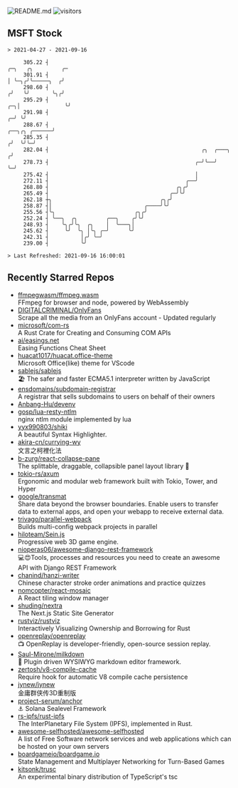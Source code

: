 ![README.md](https://github.com/Gerhut/Gerhut/workflows/README.md/badge.svg)
![visitors](https://visitors.vercel.app/Gerhut/Gerhut?token=8cf69d1f6813d272ef062726b6070c9be4ff72038cfe5a7ded7384a8da65d866)

## MSFT Stock

```
> 2021-04-27 - 2021-09-16

     305.22 ┤                                                                                ╭─╮   ╭╮         ╭─ 
     301.91 ┤                                                                                │ ╰─╮╭╯╰─────╮  ╭╯  
     298.60 ┤                                                                               ╭╯   ╰╯       ╰╮╭╯   
     295.29 ┤                                                                            ╭─╮│              ╰╯    
     291.98 ┤                                                                          ╭─╯ ╰╯                    
     288.67 ┤                                                            ╭──╮╭╮ ╭──────╯                         
     285.35 ┤                                                           ╭╯  ╰╯╰─╯                                
     282.04 ┤                                                ╭╮  ╭───╮ ╭╯                                        
     278.73 ┤                                              ╭─╯╰──╯   ╰─╯                                         
     275.42 ┤                                              │                                                     
     272.11 ┤                                           ╭──╯                                                     
     268.80 ┤                                        ╭╮╭╯                                                        
     265.49 ┤                                      ╭─╯╰╯                                                         
     262.18 ┼╮                                  ╭╮╭╯                                                             
     258.87 ┤│                             ╭────╯╰╯                                                              
     255.56 ┤╰╮                         ╭╮╭╯                                                                     
     252.24 ┤ ╰──╮  ╭╮         ╭──╮    ╭╯╰╯                                                                      
     248.93 ┤    ╰╮╭╯╰╮  ╭╮    │  ╰───╮│                                                                         
     245.62 ┤     ╰╯  ╰╮ │╰╮ ╭─╯      ╰╯                                                                         
     242.31 ┤          │╭╯ ╰─╯                                                                                   
     239.00 ┤          ╰╯                                                                                        

> Last Refreshed: 2021-09-16 16:00:01
```

## Recently Starred Repos

- [ffmpegwasm/ffmpeg.wasm](https://github.com/ffmpegwasm/ffmpeg.wasm)  
  FFmpeg for browser and node, powered by WebAssembly
- [DIGITALCRIMINAL/OnlyFans](https://github.com/DIGITALCRIMINAL/OnlyFans)  
  Scrape all the media from an OnlyFans account - Updated regularly
- [microsoft/com-rs](https://github.com/microsoft/com-rs)  
  A Rust Crate for Creating and Consuming COM APIs
- [ai/easings.net](https://github.com/ai/easings.net)  
  Easing Functions Cheat Sheet
- [huacat1017/huacat.office-theme](https://github.com/huacat1017/huacat.office-theme)  
  Microsoft Office(like) theme for VScode
- [sablejs/sablejs](https://github.com/sablejs/sablejs)  
  🏖️ The safer and faster ECMA5.1 interpreter written by JavaScript
- [ensdomains/subdomain-registrar](https://github.com/ensdomains/subdomain-registrar)  
  A registrar that sells subdomains to users on behalf of their owners
- [Anbang-Hu/devenv](https://github.com/Anbang-Hu/devenv)  
- [gosp/lua-resty-ntlm](https://github.com/gosp/lua-resty-ntlm)  
  nginx ntlm module implemented by lua
- [yyx990803/shiki](https://github.com/yyx990803/shiki)  
  A beautiful Syntax Highlighter.
- [akira-cn/currying-wy](https://github.com/akira-cn/currying-wy)  
  文言之柯裡化法
- [b-zurg/react-collapse-pane](https://github.com/b-zurg/react-collapse-pane)  
  The splittable, draggable, collapsible panel layout library 🎉
- [tokio-rs/axum](https://github.com/tokio-rs/axum)  
  Ergonomic and modular web framework built with Tokio, Tower, and Hyper
- [google/transmat](https://github.com/google/transmat)  
  Share data beyond the browser boundaries. Enable users to transfer data to external apps, and open your webapp to receive external data.
- [trivago/parallel-webpack](https://github.com/trivago/parallel-webpack)  
  Builds multi-config webpack projects in parallel
- [hiloteam/Sein.js](https://github.com/hiloteam/Sein.js)  
  Progressive web 3D game engine.
- [nioperas06/awesome-django-rest-framework](https://github.com/nioperas06/awesome-django-rest-framework)  
   💻😍Tools, processes and resources you need to create an awesome API with Django REST Framework
- [chanind/hanzi-writer](https://github.com/chanind/hanzi-writer)  
  Chinese character stroke order animations and practice quizzes
- [nomcopter/react-mosaic](https://github.com/nomcopter/react-mosaic)  
  A React tiling window manager
- [shuding/nextra](https://github.com/shuding/nextra)  
  The Next.js Static Site Generator
- [rustviz/rustviz](https://github.com/rustviz/rustviz)  
  Interactively Visualizing Ownership and Borrowing for Rust
- [openreplay/openreplay](https://github.com/openreplay/openreplay)  
  :tv: OpenReplay is developer-friendly, open-source session replay.
- [Saul-Mirone/milkdown](https://github.com/Saul-Mirone/milkdown)  
  🍼 Plugin driven WYSIWYG  markdown editor framework.
- [zertosh/v8-compile-cache](https://github.com/zertosh/v8-compile-cache)  
  Require hook for automatic V8 compile cache persistence
- [jynew/jynew](https://github.com/jynew/jynew)  
  金庸群侠传3D重制版
- [project-serum/anchor](https://github.com/project-serum/anchor)  
  ⚓ Solana Sealevel Framework
- [rs-ipfs/rust-ipfs](https://github.com/rs-ipfs/rust-ipfs)  
  The InterPlanetary File System (IPFS), implemented in Rust.
- [awesome-selfhosted/awesome-selfhosted](https://github.com/awesome-selfhosted/awesome-selfhosted)  
  A list of Free Software network services and web applications which can be hosted on your own servers
- [boardgameio/boardgame.io](https://github.com/boardgameio/boardgame.io)  
  State Management and Multiplayer Networking for Turn-Based Games
- [kitsonk/trusc](https://github.com/kitsonk/trusc)  
  An experimental binary distribution of TypeScript's tsc
